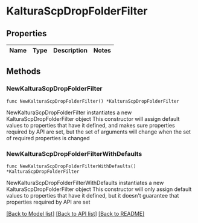 # KalturaScpDropFolderFilter

## Properties

Name | Type | Description | Notes
------------ | ------------- | ------------- | -------------

## Methods

### NewKalturaScpDropFolderFilter

`func NewKalturaScpDropFolderFilter() *KalturaScpDropFolderFilter`

NewKalturaScpDropFolderFilter instantiates a new KalturaScpDropFolderFilter object
This constructor will assign default values to properties that have it defined,
and makes sure properties required by API are set, but the set of arguments
will change when the set of required properties is changed

### NewKalturaScpDropFolderFilterWithDefaults

`func NewKalturaScpDropFolderFilterWithDefaults() *KalturaScpDropFolderFilter`

NewKalturaScpDropFolderFilterWithDefaults instantiates a new KalturaScpDropFolderFilter object
This constructor will only assign default values to properties that have it defined,
but it doesn't guarantee that properties required by API are set


[[Back to Model list]](../README.md#documentation-for-models) [[Back to API list]](../README.md#documentation-for-api-endpoints) [[Back to README]](../README.md)


